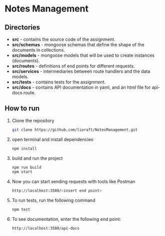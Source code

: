 # Notes Management

## Directories
- **src** - contains the source code of the assignment.
- **src/schemas** - mongoose schemas that define the shape of the documents in collections.
- **src/models** - mongoose models that will be used to create instances (documents).
- **src/routes** - definitions of end points for different requests.
- **src/services** - intermediaries between route handlers and the data models.
- **src/tests** - contains tests for the assignment.
- **src/docs** - contains API documentation in yaml, and an html file for api-docs route.

## How to run
1. Clone the repository
   ```bash
   git clone https://github.com/lioraft/NotesManagement.git
2. open terminal and install dependencies
   ```bash
   npm install
3. build and run the project
   ```bash
   npm run build
   npm start
4. Now you can start sending requests with tools like Postman
   ```bash
   http://localhost:3500/<insert end point>
5. To run tests, run the following command
   ```bash
   npm test
6. To see documentation, enter the following end point:
   ``` bash
   http://localhost:3500/api-docs
